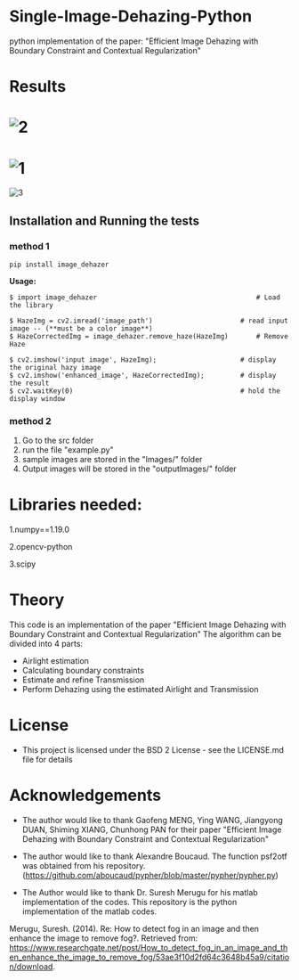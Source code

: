 # Single-Image-Dehazing-Python
python implementation of the paper: "Efficient Image Dehazing with Boundary Constraint and Contextual Regularization"

# Results
![2](https://user-images.githubusercontent.com/13918778/84451507-1cbbb180-ac08-11ea-816f-8ec983fd370d.JPG)
============================================================================================================
![1](https://user-images.githubusercontent.com/13918778/84451353-b0d94900-ac07-11ea-8f1b-3791e9f2f600.JPG)
============================================================================================================
![3](https://user-images.githubusercontent.com/13918778/84451641-8471fc80-ac08-11ea-8a7d-59f566b1c3bb.JPG)


## Installation and Running the tests

### method 1
  ```
  pip install image_dehazer
  ```
  
  **Usage:**
  ```
  $ import image_dehazer										# Load the library

  $ HazeImg = cv2.imread('image_path')						# read input image -- (**must be a color image**)
  $ HazeCorrectedImg = image_dehazer.remove_haze(HazeImg)		# Remove Haze

  $ cv2.imshow('input image', HazeImg);						# display the original hazy image
  $ cv2.imshow('enhanced_image', HazeCorrectedImg);			# display the result
  $ cv2.waitKey(0)											# hold the display window
  ```

### method 2

  1. Go to the src folder
  2. run the file "example.py"
  3. sample images are stored in the "Images/" folder
  4. Output images will be stored in the "outputImages/" folder


# Libraries needed:
  1.numpy==1.19.0
  
  2.opencv-python
  
  3.scipy

# Theory
This code is an implementation of the paper "Efficient Image Dehazing with Boundary Constraint and Contextual Regularization"
The algorithm can be divided into 4 parts:
  - Airlight estimation
  - Calculating boundary constraints
  - Estimate and refine Transmission
  - Perform Dehazing using the estimated Airlight and Transmission
  
# License
  - This project is licensed under the BSD 2 License - see the LICENSE.md file for details
  
# Acknowledgements
  - The author would like to thank Gaofeng MENG, Ying WANG, Jiangyong DUAN, Shiming XIANG, Chunhong PAN for their paper "Efficient Image Dehazing with Boundary Constraint and Contextual Regularization"
  
  - The author would like to thank Alexandre Boucaud. The function psf2otf was obtained from his repository. (https://github.com/aboucaud/pypher/blob/master/pypher/pypher.py)
  
  - The Author would like to thank Dr. Suresh Merugu for his matlab implementation of the codes. This repository is the python implementation of the matlab codes.
 
 Merugu, Suresh. (2014). Re: How to detect fog in an image and then enhance the image to remove fog?. Retrieved from: https://www.researchgate.net/post/How_to_detect_fog_in_an_image_and_then_enhance_the_image_to_remove_fog/53ae3f10d2fd64c3648b45a9/citation/download. 
